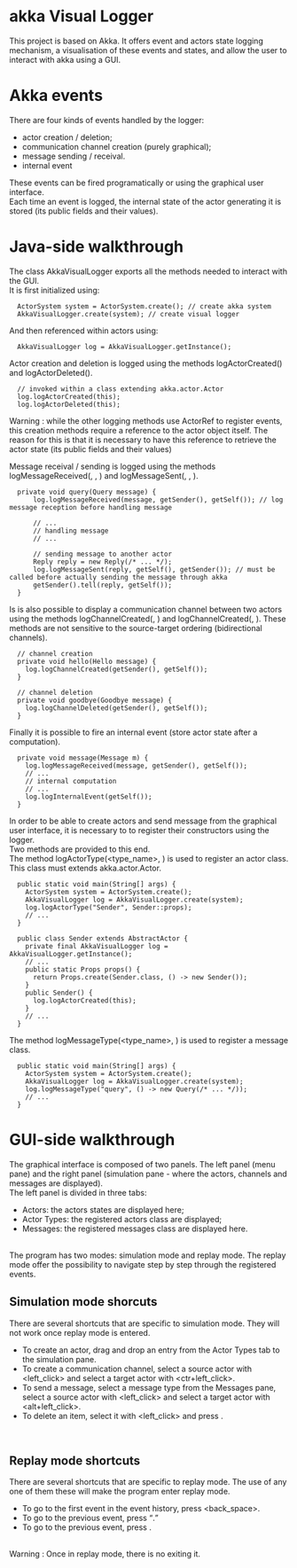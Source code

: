 # akka Visual Logger

This project is based on Akka. It offers event and actors state logging mechanism, a visualisation of these events and states, and allow the user to interact with akka using a GUI.

# Akka events

There are four kinds of events handled by the logger:
- actor creation / deletion;
- communication channel creation (purely graphical);
- message sending / receival.
- internal event

These events can be fired programatically or using the graphical user interface. <br/>
Each time an event is logged, the internal state of the actor generating it is stored (its public fields and their values).

# Java-side walkthrough

The class AkkaVisualLogger exports all the methods needed to interact with the GUI. <br/>
It is first initialized using:

```
  ActorSystem system = ActorSystem.create(); // create akka system
  AkkaVisualLogger.create(system); // create visual logger
```

And then referenced within actors using:

```
  AkkaVisualLogger log = AkkaVisualLogger.getInstance();
```

Actor creation and deletion is logged using the methods logActorCreated(<actor>) and logActorDeleted(<actor>).
  
```
  // invoked within a class extending akka.actor.Actor
  log.logActorCreated(this);
  log.logActorDeleted(this);
```
Warning : while the other logging methods use ActorRef to register events, this creation methods require a reference to the actor object itself. The reason for this is that it is necessary to have this reference to retrieve the actor state (its public fields and their values)

Message receival / sending is logged using the methods logMessageReceived(<message>, <source>, <target>) and logMessageSent(<message>, <source>, <target>).
  
```
  private void query(Query message) {
      log.logMessageReceived(message, getSender(), getSelf()); // log message reception before handling message
      
      // ...
      // handling message
      // ...
      
      // sending message to another actor
      Reply reply = new Reply(/* ... */);
      log.logMessageSent(reply, getSelf(), getSender()); // must be called before actually sending the message through akka
      getSender().tell(reply, getSelf());
  }
```
Is is also possible to display a communication channel between two actors using the methods logChannelCreated(<source>, <target>) and logChannelCreated(<source>, <target>). These methods are not sensitive to the source-target ordering (bidirectional channels).
  
```
  // channel creation
  private void hello(Hello message) {
    log.logChannelCreated(getSender(), getSelf());
  }
  
  // channel deletion
  private void goodbye(Goodbye message) {
    log.logChannelDeleted(getSender(), getSelf());
  }
```
Finally it is possible to fire an internal event (store actor state after a computation).

```
  private void message(Message m) {
    log.logMessageReceived(message, getSender(), getSelf());
    // ...
    // internal computation
    // ...
    log.logInternalEvent(getSelf());
  }
```

In order to be able to create actors and send message from the graphical user interface, it is necessary to to register their constructors using the logger. <br/>
Two methods are provided to this end. <br/>
The method logActorType(<type_name>, <constuctor>) is used to register an actor class. This class must extends akka.actor.Actor.

```
  public static void main(String[] args) {
    ActorSystem system = ActorSystem.create();
    AkkaVisualLogger log = AkkaVisualLogger.create(system);
    log.logActorType("Sender", Sender::props);
    // ...
  }
  
  public class Sender extends AbstractActor {
    private final AkkaVisualLogger log = AkkaVisualLogger.getInstance();
    // ...
    public static Props props() {
      return Props.create(Sender.class, () -> new Sender());
    }
    public Sender() {
      log.logActorCreated(this);
    }
    // ...
  }
```
The method logMessageType(<type_name>, <constructo>) is used to register a message class.
  
```
  public static void main(String[] args) {
    ActorSystem system = ActorSystem.create();
    AkkaVisualLogger log = AkkaVisualLogger.create(system);
    log.logMessageType("query", () -> new Query(/* ... */));
    // ...
  }
```

# GUI-side walkthrough
The graphical interface is composed of two panels. The left panel (menu pane) and the right panel (simulation pane - where the actors, channels and messages are displayed). <br/>
The left panel is divided in three tabs:
- Actors: the actors states are displayed here;
- Actor Types: the registered actors class are displayed;
- Messages: the registered messages class are displayed here.
<br/> 
The program has two modes: simulation mode and replay mode. The replay mode offer the possibility to navigate step by step through the registered events.

## Simulation mode shorcuts
There are several shortcuts that are specific to simulation mode. They will not work once replay mode is entered.
- To create an actor, drag and drop an entry from the Actor Types tab to the simulation pane.
- To create a communication channel, select a source actor with <left_click> and select a target actor with <ctr+left_click>.
- To send a message, select a message type from the Messages pane, select a source actor with <left_click> and select a target actor with <alt+left_click>.
- To delete an item, select it with <left_click> and press <suppr>.
<br/>

## Replay mode shortcuts
There are several shortcuts that are specific to replay mode. The use of any one of them these will make the program enter replay mode.
- To go to the first event in the event history, press <back_space>.
- To go to the previous event, press <q>.
- To go to the previous event, press <d>. 
<br/>
Warning : Once in replay mode, there is no exiting it.
